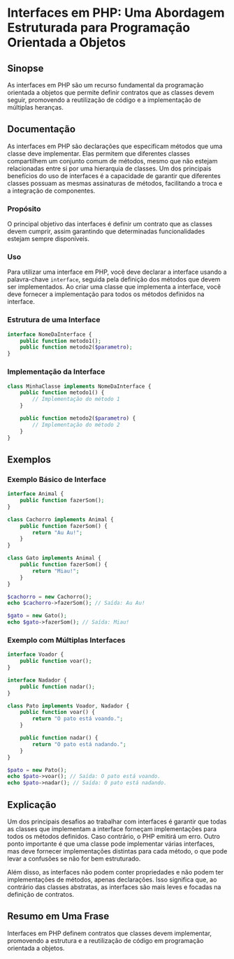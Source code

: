 <!--
Meta Description: # Interfaces em PHP: Uma Abordagem Estruturada para Programação Orientada a Objetos ## Sinopse As interfaces em PHP são um recurso fundamental da prog...
Meta Keywords: que, interface, interfaces, public, function
-->

# Interfaces em PHP: Uma Abordagem Estruturada para Programação Orientada a Objetos

## Sinopse
As interfaces em PHP são um recurso fundamental da programação orientada a objetos que permite definir contratos que as classes devem seguir, promovendo a reutilização de código e a implementação de múltiplas heranças.

## Documentação
As interfaces em PHP são declarações que especificam métodos que uma classe deve implementar. Elas permitem que diferentes classes compartilhem um conjunto comum de métodos, mesmo que não estejam relacionadas entre si por uma hierarquia de classes. Um dos principais benefícios do uso de interfaces é a capacidade de garantir que diferentes classes possuam as mesmas assinaturas de métodos, facilitando a troca e a integração de componentes.

### Propósito
O principal objetivo das interfaces é definir um contrato que as classes devem cumprir, assim garantindo que determinadas funcionalidades estejam sempre disponíveis.

### Uso
Para utilizar uma interface em PHP, você deve declarar a interface usando a palavra-chave `interface`, seguida pela definição dos métodos que devem ser implementados. Ao criar uma classe que implementa a interface, você deve fornecer a implementação para todos os métodos definidos na interface.

### Estrutura de uma Interface
```php
interface NomeDaInterface {
    public function metodo1();
    public function metodo2($parametro);
}
```

### Implementação da Interface
```php
class MinhaClasse implements NomeDaInterface {
    public function metodo1() {
        // Implementação do método 1
    }

    public function metodo2($parametro) {
        // Implementação do método 2
    }
}
```

## Exemplos
### Exemplo Básico de Interface
```php
interface Animal {
    public function fazerSom();
}

class Cachorro implements Animal {
    public function fazerSom() {
        return "Au Au!";
    }
}

class Gato implements Animal {
    public function fazerSom() {
        return "Miau!";
    }
}

$cachorro = new Cachorro();
echo $cachorro->fazerSom(); // Saída: Au Au!

$gato = new Gato();
echo $gato->fazerSom(); // Saída: Miau!
```

### Exemplo com Múltiplas Interfaces
```php
interface Voador {
    public function voar();
}

interface Nadador {
    public function nadar();
}

class Pato implements Voador, Nadador {
    public function voar() {
        return "O pato está voando.";
    }

    public function nadar() {
        return "O pato está nadando.";
    }
}

$pato = new Pato();
echo $pato->voar(); // Saída: O pato está voando.
echo $pato->nadar(); // Saída: O pato está nadando.
```

## Explicação
Um dos principais desafios ao trabalhar com interfaces é garantir que todas as classes que implementam a interface forneçam implementações para todos os métodos definidos. Caso contrário, o PHP emitirá um erro. Outro ponto importante é que uma classe pode implementar várias interfaces, mas deve fornecer implementações distintas para cada método, o que pode levar a confusões se não for bem estruturado.

Além disso, as interfaces não podem conter propriedades e não podem ter implementações de métodos, apenas declarações. Isso significa que, ao contrário das classes abstratas, as interfaces são mais leves e focadas na definição de contratos.

## Resumo em Uma Frase
Interfaces em PHP definem contratos que classes devem implementar, promovendo a estrutura e a reutilização de código em programação orientada a objetos.